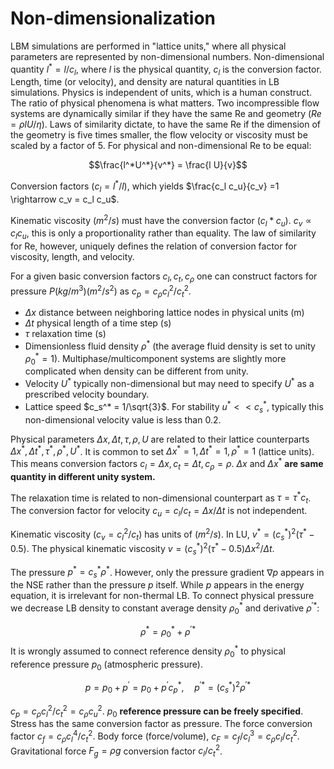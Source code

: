 # Non-dimensionalization
LBM simulations are performed in "lattice units," where all physical parameters are represented by non-dimensional numbers. Non-dimensional quantity $l^* = l/c_l$, where $l$ is the physical quantity, $c_l$ is the conversion factor. Length, time (or velocity), and density are natural quantities in LB simulations. Physics is independent of units, which is a human construct. The ratio of physical phenomena is what matters. Two incompressible flow systems are dynamically similar if they have the same Re and geometry ($Re = \rho l U / \eta$). Laws of similarity dictate, to have the same Re if the dimension of the geometry is five times smaller, the flow velocity or viscosity must be scaled by a factor of 5. For physical and non-dimensional Re to be equal:

$$\frac{l^*U^*}{v^*} = \frac{l U}{v}$$

Conversion factors ($c_l = l^* / l$), which yields $\frac{c_l c_u}{c_v} =1 \rightarrow c_v = c_l c_u$.

Kinematic viscosity ($m^2/s$) must have the conversion factor ($c_l * c_u$). $c_v \propto c_l c_u$, this is only a proportionality rather than equality. The law of similarity for Re, however, uniquely defines the relation of conversion factor for viscosity, length, and velocity. 

For a given basic conversion factors $c_l, c_t, c_\rho$ one can construct factors for pressure $P (kg/m^3) (m^2/s^2)$ as $c_p = c_\rho c_l^2 / c_t^2$.

- $\Delta x$ distance between neighboring lattice nodes in physical units (m)
- $\Delta t$ physical length of a time step (s)
- $\tau$ relaxation time (s)
- Dimensionless fluid density $\rho^*$ (the average fluid density is set to unity $\rho_0^* = 1$). Multiphase/multicomponent systems are slightly more complicated when density can be different from unity.
- Velocity $U^*$ typically non-dimensional but may need to specify $U^*$ as a prescribed velocity boundary.
- Lattice speed $c_s^* = 1/\sqrt{3}$. For stability $u^* << c_s^*$, typically this non-dimensional velocity value is less than 0.2.

Physical parameters $\Delta x, \Delta t, \tau, \rho, U$ are related to their lattice counterparts $\Delta x^*, \Delta t^*, \tau^*, \rho^*, U^*$. It is common to set $\Delta x^* = 1, \Delta t^* = 1, \rho^* =1$ (lattice units). This means conversion factors $c_l = \Delta x, c_t = \Delta t, c_\rho = \rho$. $\Delta x$ and $\Delta x^*$ **are same quantity in different unity system.**

The relaxation time is related to non-dimensional counterpart as $\tau = \tau^* c_t$. The conversion factor for velocity $c_u = c_l/c_t = \Delta x/\Delta t$ is not independent.

Kinematic viscosity ($c_v = c_l^2/c_t$) has units of  $(m^2/s)$. In LU, $v^* = (c_s^*)^2 (\tau^* - 0.5)$. The physical kinematic viscosity $v = (c_s^*)^2 (\tau^* - 0.5) \Delta x^2 / \Delta t$.

The pressure $p^* = c_s^* \rho^*$. However, only the pressure gradient $\nabla p$ appears in the NSE rather than the pressure $p$ itself. While $p$ appears in the energy equation, it is irrelevant for non-thermal LB. To connect physical pressure we decrease LB density to constant average density $\rho_0^*$ and derivative $\rho^{\prime *}$:

$$\rho^* = \rho_0^* + \rho^{\prime *}$$
It is wrongly assumed to connect reference density $\rho_0^*$ to physical reference pressure $p_0$ (atmospheric pressure).

$$p = p_0 + p^\prime = p_0 + p^\prime c_p^*, \quad p^{\prime *} = (c_s^*)^2 \rho^{\prime *}$$

$c_p = c_\rho c_l^2 /c_t^2 = c_\rho c_u^2$. $p_0$ **reference pressure can be freely specified**. Stress has the same conversion factor as pressure. The force conversion factor $c_f = c_\rho c_l^4/c_t^2$. Body force (force/volume), $c_F = c_f / c_l^3 = c_\rho c_l/c_t^2$. Gravitational force $F_g = \rho g$ conversion factor $c_l / c_t^2$.